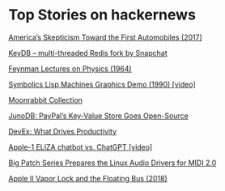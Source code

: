 # Top Stories on hackernews <br />
[America’s Skepticism Toward the First Automobiles (2017)](https://www.saturdayeveningpost.com/2017/01/get-horse-americas-skepticism-toward-first-automobiles/)

[KeyDB – multi-threaded Redis fork by Snapchat](https://docs.keydb.dev/)

[Feynman Lectures on Physics (1964)](https://www.feynmanlectures.caltech.edu/)

[Symbolics Lisp Machines Graphics Demo (1990) [video]](https://www.youtube.com/watch?v=RQKlgza_HgE)

[Moonrabbit Collection](https://ldjam.com/events/ludum-dare/53/moonrabbit-collection)

[JunoDB: PayPal’s Key-Value Store Goes Open-Source](https://medium.com/paypal-tech/unlocking-the-power-of-junodb-paypals-key-value-store-goes-open-source-ee85f935bdc1)

[DevEx: What Drives Productivity](https://queue.acm.org/detail.cfm?id=3595878)

[Apple-1 ELIZA chatbot vs. ChatGPT [video]](https://www.youtube.com/watch?v=1yZRNt25Wdo)

[Big Patch Series Prepares the Linux Audio Drivers for MIDI 2.0](https://www.phoronix.com/news/MIDI-2.0-Linux-Kernel-Patches)

[Apple II Vapor Lock and the Floating Bus (2018)](http://www.deater.net/weave/vmwprod/megademo/vapor_lock.html)

